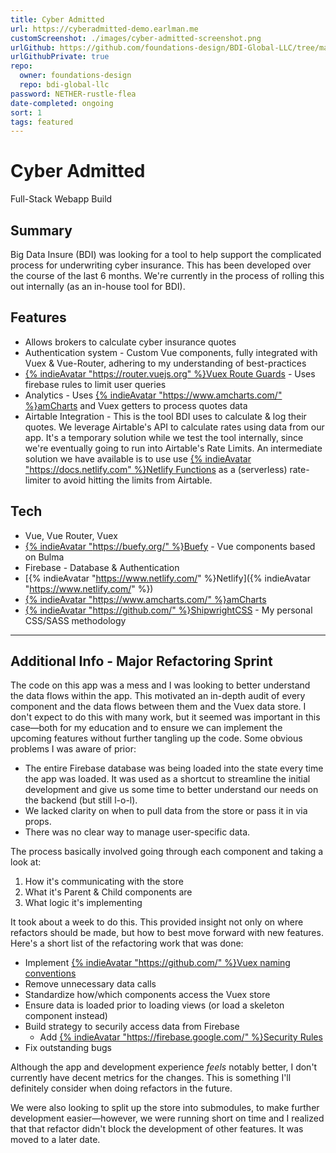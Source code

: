 ```yaml
---
title: Cyber Admitted
url: https://cyberadmitted-demo.earlman.me
customScreenshot: ./images/cyber-admitted-screenshot.png
urlGithub: https://github.com/foundations-design/BDI-Global-LLC/tree/main/packages/quotes-specialty-cyber
urlGithubPrivate: true
repo:
  owner: foundations-design
  repo: bdi-global-llc
password: NETHER-rustle-flea
date-completed: ongoing
sort: 1
tags: featured
---
```


# Cyber Admitted

Full-Stack Webapp Build

## Summary

Big Data Insure (BDI) was looking for a tool to help support the complicated process for underwriting cyber insurance. This has been developed over the course of the last 6 months. We're currently in the process of rolling this out internally (as an in-house tool for BDI).

## Features

- Allows brokers to calculate cyber insurance quotes
- Authentication system - Custom Vue components, fully integrated with Vuex & Vue-Router, adhering to my understanding of best-practices
- [{% indieAvatar "https://router.vuejs.org" %}Vuex Route Guards](https://router.vuejs.org/guide/advanced/navigation-guards.html) - Uses firebase rules to limit user queries
- Analytics - Uses [{% indieAvatar "https://www.amcharts.com/" %}amCharts](https://www.amcharts.com/) and Vuex getters to process quotes data
- Airtable Integration - This is the tool BDI uses to calculate & log their quotes. We leverage Airtable's API to calculate rates using data from our app. It's a temporary solution while we test the tool internally, since we're eventually going to run into Airtable's Rate Limits. An intermediate solution we have available is to use use [{% indieAvatar "https://docs.netlify.com" %}Netlify Functions](https://docs.netlify.com/functions/overview/) as a (serverless) rate-limiter to avoid hitting the limits from Airtable.

## Tech

- Vue, Vue Router, Vuex
- [{% indieAvatar "https://buefy.org/" %}Buefy](https://buefy.org/) - Vue components based on Bulma
- Firebase - Database & Authentication
- [{% indieAvatar "https://www.netlify.com/" %}Netlify]({% indieAvatar "https://www.netlify.com/" %})
- [{% indieAvatar "https://www.amcharts.com/" %}amCharts](https://www.amcharts.com/)
- [{% indieAvatar "https://github.com/" %}ShipwrightCSS](https://github.com/foundations-design/shipwright) - My personal CSS/SASS methodology

---

## Additional Info - Major Refactoring Sprint

The code on this app was a mess and I was looking to better understand the data flows within the app. This motivated an in-depth audit of every component and the data flows between them and the Vuex data store. I don't expect to do this with many work, but it seemed was important in this case—both for my education and to ensure we can implement the upcoming features without further tangling up the code. Some obvious problems I was aware of prior:

- The entire Firebase database was being loaded into the state every time the app was loaded. It was used as a shortcut to streamline the initial development and give us some time to better understand our needs on the backend (but still l-o-l).
- We lacked clarity on when to pull data from the store or pass it in via props.
- There was no clear way to manage user-specific data.

The process basically involved going through each component and taking a look at:

1. How it's communicating with the store
2. What it's Parent & Child components are
3. What logic it's implementing

It took about a week to do this. This provided insight not only on where refactors should be made, but how to best move forward with new features. Here's a short list of the refactoring work that was done:

- Implement [{% indieAvatar "https://github.com/" %}Vuex naming conventions](https://github.com/vuestorefront/vue-storefront/issues/2069)
- Remove unnecessary data calls
- Standardize how/which components access the Vuex store
- Ensure data is loaded prior to loading views (or load a skeleton component instead)
- Build strategy to securily access data from Firebase
  - Add [{% indieAvatar "https://firebase.google.com/" %}Security Rules](https://firebase.google.com/docs/rules)
- Fix outstanding bugs

Although the app and development experience _feels_ notably better, I don't currently have decent metrics for the changes. This is something I'll definitely consider when doing refactors in the future.

We were also looking to split up the store into submodules, to make further development easier—however, we were running short on time and I realized that that refactor didn't block the development of other features. It was moved to a later date.

